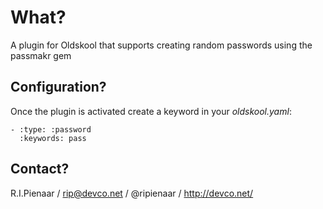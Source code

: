 What?
=====

A plugin for Oldskool that supports creating random passwords using the passmakr gem

Configuration?
--------------

Once the plugin is activated create a keyword in your _oldskool.yaml_:

    - :type: :password
      :keywords: pass

Contact?
--------

R.I.Pienaar / rip@devco.net / @ripienaar / http://devco.net/
